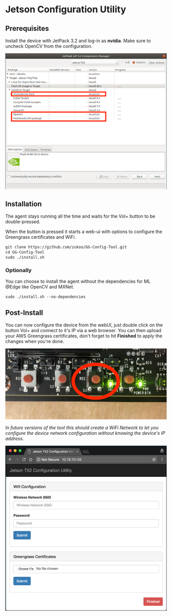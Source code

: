 # Jetson Configuration Utility

## Prerequisites

Install the device with JetPack 3.2 and log-in as **nvidia**. Make sure to uncheck OpenCV from the configuration.

![Jetson configuration][screenshot]

[screenshot]: ./static/images/jetson_config.png "Jetson configuration"

## Installation

The agent stays running all the time and waits for the Vol+ button to be double-pressed.

When the button is pressed it starts a web-ui with options to configure the Greengrass certificates and WiFi.

    git clone https://github.com/zukoo/GG-Config-Tool.git
    cd GG-Config-Tool
    sudo ./install.sh

### Optionally

You can choose to install the agent without the dependencies for ML @Edge like OpenCV and MXNet.

    sudo ./install.sh --no-dependencies

## Post-Install

You can now configure the device from the webUI, just double click on the button Vol+ and connect to it's IP via a web browser. You can then upload your AWS Greengrass certificates, don't forget to hit **Finished** to apply the changes when you're done.

![Jetson Buttons][buttons]

[buttons]: ./static/images/jetson_buttons.png "Jetson Buttons"

*In future versions of the tool this should create a WiFi Network to let you configure the device network configuration without knowing the device's IP address.*

![Jetson configuration][ui]

[ui]: ./static/images/ui.png "Jetson configuration UI"
